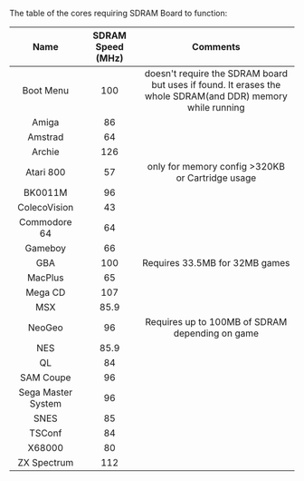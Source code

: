 The table of the cores requiring SDRAM Board to function:

| Name | SDRAM Speed (MHz) | Comments |
|:---:|:---:|:---:|
| Boot Menu | 100 | doesn't require the SDRAM board but uses if found. It erases the whole SDRAM(and DDR) memory while running |
| Amiga | 86 |
| Amstrad | 64 |
| Archie | 126 |
| Atari 800 | 57 | only for memory config >320KB or Cartridge usage
| BK0011M | 96 |
| ColecoVision | 43 |
| Commodore 64 | 64 |
| Gameboy | 66 |
| GBA | 100 | Requires 33.5MB for 32MB games
| MacPlus | 65 |
| Mega CD | 107 |
| MSX | 85.9 |
| NeoGeo | 96 | Requires up to 100MB of SDRAM depending on game
| NES | 85.9 |
| QL | 84 |
| SAM Coupe | 96 |
| Sega Master System | 96 |
| SNES | 85 |
| TSConf | 84 |
| X68000 | 80 |
| ZX Spectrum | 112 |
